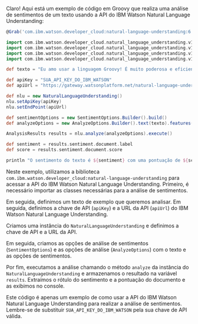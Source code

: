 Claro! Aqui está um exemplo de código em Groovy que realiza uma análise de sentimentos de um texto usando a API do IBM Watson Natural Language Understanding:

```groovy
@Grab('com.ibm.watson.developer_cloud:natural-language-understanding:6.10.0')

import com.ibm.watson.developer_cloud.natural_language_understanding.v1.NaturalLanguageUnderstanding
import com.ibm.watson.developer_cloud.natural_language_understanding.v1.model.AnalysisResults
import com.ibm.watson.developer_cloud.natural_language_understanding.v1.model.SentimentOptions
import com.ibm.watson.developer_cloud.natural_language_understanding.v1.model.AnalyzeOptions

def texto = "Eu amo usar a linguagem Groovy! É muito poderosa e eficiente."

def apiKey = "SUA_API_KEY_DO_IBM_WATSON"
def apiUrl = "https://gateway.watsonplatform.net/natural-language-understanding/api"

def nlu = new NaturalLanguageUnderstanding()
nlu.setApiKey(apiKey)
nlu.setEndPoint(apiUrl)

def sentimentOptions = new SentimentOptions.Builder().build()
def analyzeOptions = new AnalyzeOptions.Builder().text(texto).features(sentimentOptions).build()

AnalysisResults results = nlu.analyze(analyzeOptions).execute()

def sentiment = results.sentiment.document.label
def score = results.sentiment.document.score

println "O sentimento do texto é ${sentiment} com uma pontuação de ${score}"
```

Neste exemplo, utilizamos a biblioteca `com.ibm.watson.developer_cloud:natural-language-understanding` para acessar a API do IBM Watson Natural Language Understanding. Primeiro, é necessário importar as classes necessárias para a análise de sentimentos.

Em seguida, definimos um texto de exemplo que queremos analisar. Em seguida, definimos a chave de API (`apiKey`) e a URL da API (`apiUrl`) do IBM Watson Natural Language Understanding.

Criamos uma instância do `NaturalLanguageUnderstanding` e definimos a chave de API e a URL da API.

Em seguida, criamos as opções de análise de sentimentos (`SentimentOptions`) e as opções de análise (`AnalyzeOptions`) com o texto e as opções de sentimentos.

Por fim, executamos a análise chamando o método `analyze` da instância do `NaturalLanguageUnderstanding` e armazenamos o resultado na variável `results`. Extraímos o rótulo do sentimento e a pontuação do documento e as exibimos no console.

Este código é apenas um exemplo de como usar a API do IBM Watson Natural Language Understanding para realizar a análise de sentimentos. Lembre-se de substituir `SUA_API_KEY_DO_IBM_WATSON` pela sua chave de API válida.